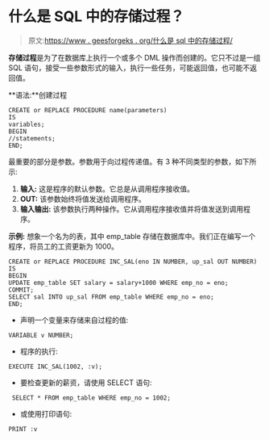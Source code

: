 # 什么是 SQL 中的存储过程？

> 原文:[https://www . geesforgeks . org/什么是 sql 中的存储过程/](https://www.geeksforgeeks.org/what-is-stored-procedures-in-sql/)

**存储过程**是为了在数据库上执行一个或多个 DML 操作而创建的。它只不过是一组 SQL 语句，接受一些参数形式的输入，执行一些任务，可能返回值，也可能不返回值。

**语法:**创建过程

```
CREATE or REPLACE PROCEDURE name(parameters)
IS
variables;
BEGIN
//statements;
END;
```

最重要的部分是参数。参数用于向过程传递值。有 3 种不同类型的参数，如下所示:

1.  **输入:**
    这是程序的默认参数。它总是从调用程序接收值。
2.  **OUT:**
    该参数始终将值发送给调用程序。
3.  **输入输出:**
    该参数执行两种操作。它从调用程序接收值并将值发送到调用程序。

**示例:**
想象一个名为的表，其中 emp_table 存储在数据库中。我们正在编写一个程序，将员工的工资更新为 1000。

```
CREATE or REPLACE PROCEDURE INC_SAL(eno IN NUMBER, up_sal OUT NUMBER)
IS
BEGIN
UPDATE emp_table SET salary = salary+1000 WHERE emp_no = eno;
COMMIT;
SELECT sal INTO up_sal FROM emp_table WHERE emp_no = eno;
END; 
```

*   声明一个变量来存储来自过程的值:

```
VARIABLE v NUMBER;
```

*   程序的执行:

```
EXECUTE INC_SAL(1002, :v);
```

*   要检查更新的薪资，请使用 SELECT 语句:

```
 SELECT * FROM emp_table WHERE emp_no = 1002;
```

*   或使用打印语句:

```
PRINT :v
```
